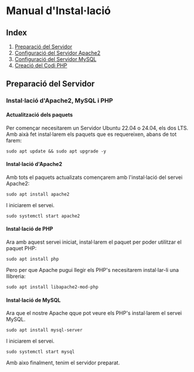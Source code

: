 # Manual d'Instal·lació

## Index

1. [Preparació del Servidor](#preparació-del-servidor)
2. [Configuració del Servidor Apache2](<Apache2/README.md>)
3. [Configuració del Servidor MySQL](<SQL/README.md>)
4. [Creació del Codi PHP](<PHP/README.md>)

## Preparació del Servidor

### Instal·lació d'Apache2, MySQL i PHP

#### Actualització dels paquets

Per començar necesitarem un Servidor Ubuntu 22.04 o 24.04, els dos LTS. Amb aixà fet instal·larem els paquets que es requereixen, abans de tot farem:

```:
sudo apt update && sudo apt upgrade -y
```

#### Instal·lació d'Apache2

Amb tots el paquets actualizats començarem amb l'instal·lació del servei Apache2:

```:
sudo apt install apache2
```

I iniciarem el servei.

```:
sudo systemctl start apache2
```

#### Instal·lació de PHP

Ara amb aquest servei iniciat, instal·larem el paquet per poder utilitzar el paquet PHP:

```:
sudo apt install php
```

Pero per que Apache pugui llegir els PHP's necesitarem instal·lar-li una llibreria:

```:
sudo apt install libapache2-mod-php
```

#### Instal·lació de MySQL

Ara que el nostre Apache qque pot veure els PHP's instal·larem el servei MySQL.

```:
sudo apt install mysql-server
```

I iniciarem el servei.

```:
sudo systemctl start mysql
```

Amb aixo finalment, tenim el servidor preparat.

